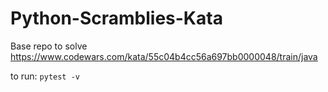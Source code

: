 # Python-Scramblies-Kata

Base repo to solve https://www.codewars.com/kata/55c04b4cc56a697bb0000048/train/java

to run: `pytest -v`